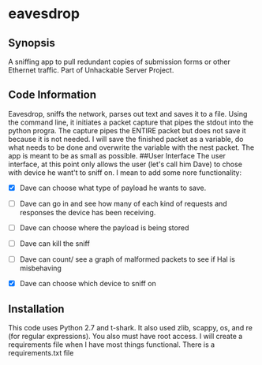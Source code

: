 # eavesdrop

 ## Synopsis
A sniffing app to pull redundant copies of submission forms or 
other Ethernet traffic. Part of Unhackable Server Project. 

## Code Information

Eavesdrop, sniffs the network, parses out text and saves it to a file.
    Using the command line, it initiates a packet capture that pipes the stdout into the python progra.
    The capture pipes the ENTIRE packet but does not save it because it is not needed. 
    I will save the finished packet as a variable, do what needs to be done and overwrite the variable with the nest packet.
    The app is meant to be as small as possible.
##User Interface
   The user interface, at this point only allows the user (let's call him Dave) to chose with device he want't to sniff on.
   I mean to add some nore functionality:
 
  -[x] Dave can choose what type of payload he wants to save.
  -[ ] Dave can go in and see how many of each kind of requests and responses the device has been receiving.
  -[ ] Dave can choose where the payload is being stored
  -[ ] Dave can kill the sniff
  -[ ] Dave can count/ see a graph of malformed packets to see if Hal is misbehaving
  -[x] Dave can choose which device to sniff on
 

## Installation

This code uses Python 2.7 and t-shark. It also used zlib, scappy,
os, and re (for regular expressions). You also must have root access. I will create a requirements file when I have 
most things functional.
There is a requirements.txt file
